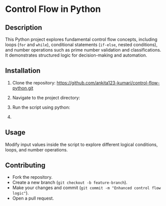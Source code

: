# Control Flow in Python

## Description
This Python project explores fundamental control flow concepts, including loops (`for` and `while`), conditional statements (`if-else`, nested conditions), and number operations such as prime number validation and classifications. It demonstrates structured logic for decision-making and automation.

## Installation
1. Clone the repository:
 https://github.com/ankita123-kumari/control-flow-python.git


3. Navigate to the project directory:

4. Run the script using python:

5. 
## Usage
Modify input values inside the script to explore different logical conditions, loops, and number operations.

## Contributing
- Fork the repository.
- Create a new branch (`git checkout -b feature-branch`).
- Make your changes and commit (`git commit -m "Enhanced control flow logic"`).
- Open a pull request.

